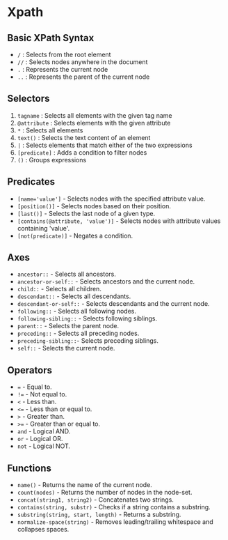 # Xpath

## Basic XPath Syntax

- `/` : Selects from the root element
- `//` : Selects nodes anywhere in the document
- `.` : Represents the current node
- `..` : Represents the parent of the current node

## Selectors

1. `tagname` : Selects all elements with the given tag name
2. `@attribute` : Selects elements with the given attribute
3. `*` : Selects all elements
4. `text()` : Selects the text content of an element
5. `|` : Selects elements that match either of the two expressions
6. `[predicate]` : Adds a condition to filter nodes
7. `()` : Groups expressions

## Predicates

- `[name='value']` - Selects nodes with the specified attribute value.
- `[position()]` - Selects nodes based on their position.
- `[last()]` - Selects the last node of a given type.
- `[contains(@attribute, 'value')]` - Selects nodes with attribute values containing 'value'.
- `[not(predicate)]` - Negates a condition.

## Axes

- `ancestor::` - Selects all ancestors.
- `ancestor-or-self::` - Selects ancestors and the current node.
- `child::` - Selects all children.
- `descendant::` - Selects all descendants.
- `descendant-or-self::` - Selects descendants and the current node.
- `following::` - Selects all following nodes.
- `following-sibling::` - Selects following siblings.
- `parent::` - Selects the parent node.
- `preceding::` - Selects all preceding nodes.
- `preceding-sibling::`- Selects preceding siblings.
- `self::` - Selects the current node.

## Operators

- `=` - Equal to.
- `!=` - Not equal to.
- `<` - Less than.
- `<=` - Less than or equal to.
- `>` - Greater than.
- `>=` - Greater than or equal to.
- `and` - Logical AND.
- `or` - Logical OR.
- `not` - Logical NOT.

## Functions

- `name()` - Returns the name of the current node.
- `count(nodes)` - Returns the number of nodes in the node-set.
- `concat(string1, string2)` - Concatenates two strings.
- `contains(string, substr)` - Checks if a string contains a substring.
- `substring(string, start, length)` - Returns a substring.
- `normalize-space(string)` - Removes leading/trailing whitespace and collapses spaces.

